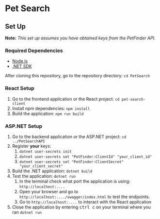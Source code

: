 # Pet Search

## Set Up

**Note:** *This set up assumes you have obtained keys from the PetFinder API*.

### Required Dependencies

* [Node.js](https://nodejs.org/en)
* [.NET SDK](https://dotnet.microsoft.com/en-us/download)

After cloning this repository, go to the repository directory: `cd PetSearch`

### React Setup

1. Go to the frontend application or the React project: `cd pet-search-client`
2. Install npm dependencies: `npm install`
3. Build the application: `npm run build`

### ASP.NET Setup

1. Go to the backend application or the ASP.NET project: `cd ../PetSearchAPI`
2. Register **your** keys:
    1. `dotnet user-secrets init`
    2. `dotnet user-secrets set "PetFinder:ClientId" "your_client_id"`
    3. `dotnet user-secrets set "PetFinder:ClientSecret" "your_client_secret"`
3. Build the .NET application: `dotnet build`
4. Test the application: `dotnet run`
    1. In the terminal check what port the application is using: `http://localhost:....`
    2. Open your browser and go to `http://localhost:..../swagger/index.html` to test the endpoints.
    3. Go to `http://localhost:....` to interact with the React application
5. Close the application by entering <kbd>ctrl c</kbd> on your terminal where you ran `dotnet run`
